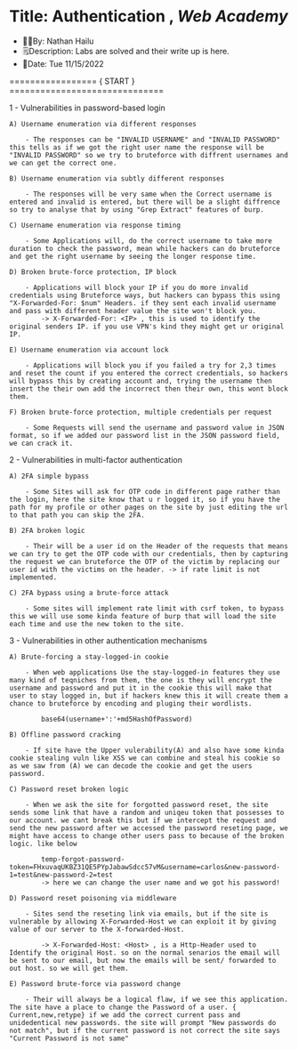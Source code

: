 # Title: Authentication , *Web Academy*
- 👨‍💻By: Nathan Hailu
- 🗒Description: Labs are solved and their write up is here.
- 📅Date: Tue 11/15/2022

================= { START } ==============================

1 -  Vulnerabilities in password-based login  

	A) Username enumeration via different responses

		- The responses can be "INVALID USERNAME" and "INVALID PASSWORD" this tells as if we got the right user name the response will be "INVALID PASSWORD" so we try to bruteforce with diffrent usernames and we can get the correct one.

	B) Username enumeration via subtly different responses

		- The responses will be very same when the Correct username is entered and invalid is entered, but there will be a slight diffrence so try to analyse that by using "Grep Extract" features of burp.

	C) Username enumeration via response timing

		- Some Applications will, do the correct username to take more duration to check the password, mean while hackers can do bruteforce and get the right username by seeing the longer response time.

	D) Broken brute-force protection, IP block

		- Applications will block your IP if you do more invalid credentials using Bruteforce ways, but hackers can bypass this using "X-Forwarded-For: $num" Headers. if they sent each invalid username and pass with different header value the site won't block you.
			-> X-Forwarded-For: <IP> , this is used to identify the original senders IP. if you use VPN's kind they might get ur original IP.

	E) Username enumeration via account lock

		- Applications will block you if you failed a try for 2,3 times and reset the count if you entered the correct credentials, so hackers will bypass this by creating account and, trying the username then insert the their own add the incorrect then their own, this wont block them.

	F) Broken brute-force protection, multiple credentials per request

		- Some Requests will send the username and password value in JSON format, so if we added our password list in the JSON password field, we can crack it.

2 -  Vulnerabilities in multi-factor authentication

	A) 2FA simple bypass

		- Some Sites will ask for OTP code in different page rather than the login, here the site know that u r logged it, so if you have the path for my profile or other pages on the site by just editing the url to that path you can skip the 2FA.

	B) 2FA broken logic

		- Their will be a user id on the Header of the requests that means we can try to get the OTP code with our credentials, then by capturing the request we can bruteforce the OTP of the victim by replacing our user id with the victims on the header. -> if rate limit is not implemented.

	C) 2FA bypass using a brute-force attack

		- Some sites will implement rate limit with csrf token, to bypass this we will use some kinda feature of burp that will load the site each time and use the new token to the site. 

3 - Vulnerabilities in other authentication mechanisms
	
	A) Brute-forcing a stay-logged-in cookie

		- When web applications Use the stay-logged-in features they use many kind of teqniches from them, the one is they will encrypt the username and password and put it in the cookie this will make that user to stay logged in, but if hackers knew this it will create them a chance to bruteforce by encoding and pluging their wordlists.

			base64(username+':'+md5HashOfPassword)

	B) Offline password cracking

		- If site have the Upper vulerability(A) and also have some kinda cookie stealing vuln like XSS we can combine and steal his cookie so as we saw from (A) we can decode the cookie and get the users password.

	C) Password reset broken logic

		- When we ask the site for forgotted password reset, the site sends some link that have a random and uniqeu token that possesses to our account. we cant break this but if we intercept the request and send the new password after we accessed the password reseting page, we might have access to change other users pass to because of the broken logic. like below

			temp-forgot-password-token=FHxuvaqUKBZ31QE5PYpJabawSdcc57vM&username=carlos&new-password-1=test&new-password-2=test
 			-> here we can change the user name and we got his password!

 	D) Password reset poisoning via middleware

 		- Sites send the reseting link via emails, but if the site is vulnerable by allowing X-Forwarded-Host we can exploit it by giving value of our server to the X-forwarded-Host.

 			-> X-Forwarded-Host: <Host> , is a Http-Header used to Identify the original Host. so on the normal senarios the email will be sent to our email, but now the emails will be sent/ forwarded to out host. so we will get them. 
	
	E) Password brute-force via password change
		
		- Their will always be a logical flaw, if we see this application. The site have a place to change the Password of a user. { Current,new,retype} if we add the correct current pass and unidedentical new passwords. the site will prompt "New passwords do not match", but if the current password is not correct the site says "Current Password is not same"